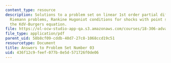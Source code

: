 ```yaml
---
content_type: resource
description: Solutions to a problem set on linear 1st order partial differential equations,
  Riemann problems, Rankine Hugoniot conditions for shocks with point sources, and
  the KdV-Burgers equation.
file: https://ol-ocw-studio-app-qa.s3.amazonaws.com/courses/18-306-advanced-partial-differential-equations-with-applications-fall-2009/436f12c9feef077b8e5d571726f0de06_MIT18_306f09_sol_pset_03_09.pdf
file_type: application/pdf
parent_uid: 58b8cf09-cddb-40d7-27c8-1068ccd19c51
resourcetype: Document
title: Answers to Problem Set Number 03
uid: 436f12c9-feef-077b-8e5d-571726f0de06
---
```

